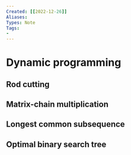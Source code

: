 ```yaml
---
Created: [[2022-12-26]]
Aliases: 
Types: Note
Tags: 
- 
---
```

# Dynamic programming

## Rod cutting

## Matrix-chain multiplication

## Longest common subsequence

## Optimal binary search tree

